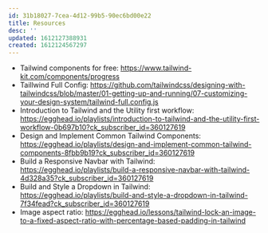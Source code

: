 ```yaml
---
id: 31b18027-7cea-4d12-99b5-90ec6bd00e22
title: Resources
desc: ''
updated: 1612127388931
created: 1612124567297
---
```


- Tailwind components for free:
  https://www.tailwind-kit.com/components/progress
- Taillwind Full Config:
  https://github.com/tailwindcss/designing-with-tailwindcss/blob/master/01-getting-up-and-running/07-customizing-your-design-system/tailwind-full.config.js
- Introduction to Tailwind and the Utility first workflow:
  https://egghead.io/playlists/introduction-to-tailwind-and-the-utility-first-workflow-0b697b10?ck_subscriber_id=360127619
- Design and Implement Common Tailwind Components:
  https://egghead.io/playlists/design-and-implement-common-tailwind-components-8fbb9b19?ck_subscriber_id=360127619
- Build a Responsive Navbar with Tailwind:
  https://egghead.io/playlists/build-a-responsive-navbar-with-tailwind-4d328a35?ck_subscriber_id=360127619
- Build and Style a Dropdown in Tailwind:
  https://egghead.io/playlists/build-and-style-a-dropdown-in-tailwind-7f34fead?ck_subscriber_id=360127619
- Image aspect ratio:
  https://egghead.io/lessons/tailwind-lock-an-image-to-a-fixed-aspect-ratio-with-percentage-based-padding-in-tailwind
